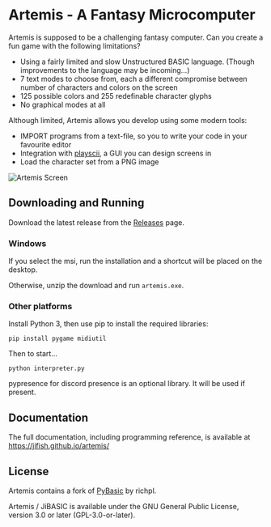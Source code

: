 # Artemis - A Fantasy Microcomputer

Artemis is supposed to be a challenging fantasy computer. Can you create a fun game with the following limitations?

- Using a fairly limited and slow Unstructured BASIC language. (Though improvements to the language may be incoming...)
- 7 text modes to choose from, each a different compromise between number of characters and colors on the screen
- 125 possible colors and 255 redefinable character glyphs
- No graphical modes at all

Although limited, Artemis allows you develop using some modern tools:

- IMPORT programs from a text-file, so you to write your code in your favourite editor
- Integration with [playscii](http://vectorpoem.com/playscii/), a GUI you can design screens in
- Load the character set from a PNG image

![Artemis Screen](https://jifish.github.io/artemis/artemis_screen.gif)

## Downloading and Running

Download the latest release from the [Releases](https://github.com/JiFish/artemis/releases) page.

### Windows

If you select the msi, run the installation and a shortcut will be placed on the desktop.

Otherwise, unzip the download and run `artemis.exe`.

### Other platforms

Install Python 3, then use pip to install the required libraries:
```
pip install pygame midiutil
```

Then to start...
```
python interpreter.py
```

pypresence for discord presence is an optional library. It will be used if present.

## Documentation

The full documentation, including programming reference, is available at https://jifish.github.io/artemis/

## License

Artemis contains a fork of [PyBasic](https://github.com/richpl/PyBasic) by richpl.

Artemis / JiBASIC is available under the GNU General Public License, version 3.0 or later (GPL-3.0-or-later).
